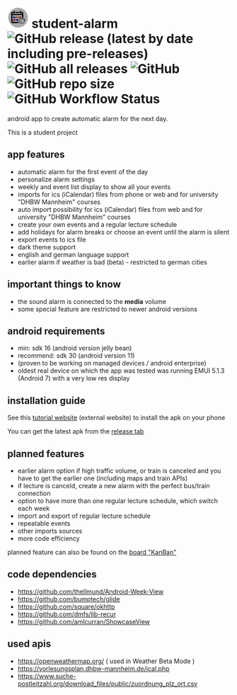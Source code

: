 # _![app_icon](app/src/main/res/mipmap-mdpi/ic_launcher_round.png)_ student-alarm  ![GitHub release (latest by date including pre-releases)](https://img.shields.io/github/v/release/Gnuhry/student-alarm?include_prereleases) ![GitHub all releases](https://img.shields.io/github/downloads/Gnuhry/student-alarm/total) ![GitHub](https://img.shields.io/github/license/Gnuhry/student-alarm?color=457855) ![GitHub repo size](https://img.shields.io/github/repo-size/Gnuhry/student-alarm) ![GitHub Workflow Status](https://img.shields.io/github/workflow/status/gnuhry/student-alarm/Build%20and%20Release%20APK?color=004845)
android app to create automatic alarm for the next day.

This is a student project

## app features

- automatic alarm for the first event of the day
- personalize alarm settings
- weekly and event list display to show all your events
- imports for ics (iCalendar) files from phone or web and for university "DHBW Mannheim" courses
- auto import possibility for ics (iCalendar) files from web and for university "DHBW Mannheim" courses
- create your own events and a regular lecture schedule
- add holidays for alarm breaks or choose an event until the alarm is silent
- export events to ics file
- dark theme support
- english and german language support
- earlier alarm if weather is bad (beta) - restricted to german cities

## important things to know
- the sound alarm is connected to the **media** volume
- some special feature are restricted to newer android versions

## android requirements
- min: sdk 16 (android version jelly bean)
- recommend: sdk 30 (android version 11)
- (proven to be working on managed devices / android enterprise)
- oldest real device on which the app was tested was running EMUI 5.1.3 (Android 7) with a very low res display

## installation guide
See this [tutorial website](https://www.thecustomdroid.com/how-to-install-apk-on-android/) (external website) to install the apk on your phone


You can get the latest apk from the [release tab](https://github.com/Gnuhry/student-alarm/releases)

## planned features

- earlier alarm option if high traffic volume, or train is canceled and you have to get the earlier one (including maps and train APIs)
- if lecture is canceld, create a new alarm with the perfect bus/train connection
- option to have more than one regular lecture schedule, which switch each week
- import and export of regular lecture schedule
- repeatable events
- other imports sources
- more code efficiency 

planned feature can also be found on the [board "KanBan"](https://github.com/Gnuhry/student-alarm/projects/1)

## code dependencies
- https://github.com/thellmund/Android-Week-View
- https://github.com/bumptech/glide
- https://github.com/square/okhttp
- https://github.com/dmfs/lib-recur
- https://github.com/amlcurran/ShowcaseView

## used apis
- https://openweathermap.org/ ( used in Weather Beta Mode )
- https://vorlesungsplan.dhbw-mannheim.de/ical.php
- https://www.suche-postleitzahl.org/download_files/public/zuordnung_plz_ort.csv
